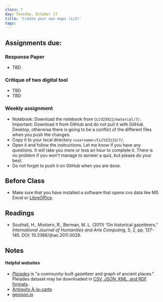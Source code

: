 ```yaml
---
class: 7
day: Tuesday, October 17
title: 'Create your own maps (1/2)'
tags: 
---
```


## Assignments due:

### Response Paper
- TBD

### Critique of two digital tool
- TBD
- TBD

### Weekly assignment
- Notebook: Download the notebook from `CLCV25922/material/7/`. Important: Download it from GitHub and do not pull it with GitHub Desktop, otherwise there is going to be a conflict of the different files when you push the changes. 
- Copy it to your local directory `<username>/CLCV22123/7/`.
- Open it and follow the instructions. Let me know if you have any questions. It will take you more or less an hour to complete it. There is no problem if you won't manage to asnwer a quiz, but please do your best.  
- Do not forget to push it on GitHub when you are done.

## Before Class 
- Make sure that you have installed a software that opens cvs data like MS Excel or [LibreOffice](https://www.libreoffice.org/).

## Readings 
- Southall, H., Mostern, R., Berman, M. L. (2011) “On historical gazetteers,” _International Journal of Humanities and Arts Computing_, 5; 2, pp. 127-145. DOI: 10.3366/ijhac.2011.0028.

## Notes

#### Helpful websites
- [_Pleiades_](https://pleiades.stoa.org/) is "a community-built gazetteer and graph of ancient places." Pleiades dataset may be downloaded in [CSV, JSON, KML, and RDF formats](https://pleiades.stoa.org/downloads).
- [Antiquity À-la-carte](http://awmc.unc.edu/awmc/applications/alacarte/)
- [geojson.io](http://geojson.io/)
